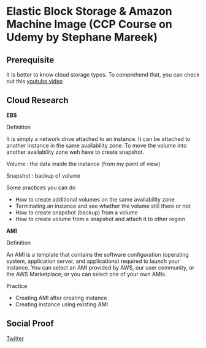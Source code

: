 # Elastic Block Storage & Amazon Machine Image (CCP Course on Udemy by Stephane Mareek) 

## Prerequisite

It is better to know cloud storage types. To comprehend that, you can check out this [youtube video](https://www.youtube.com/watch?v=3r9RGJ0_Bls)

## Cloud Research

**EBS**

Definition

It is simply a network drive attached to an instance. It can be attached to another instance in the same availability zone. To move the volume into another availability zone weh have to create snapshot. 

Volume  : the data inside the instance (from my point of view)

Snapshot : backup of volume

Some practices you can do

- How to create additional volumes on the same availability zone
- Terminating an instance and see whether the volume still there or not
- How to create snapshot (backup) from a volume
- How to create volume from a snapshot and attach it to other region


**AMI**

Definition

An AMI is a template that contains the software configuration (operating system, application server, and applications) required to launch your instance. You can select an AMI provided by AWS, our user community, or the AWS Marketplace; or you can select one of your own AMIs.

Practice

- Creating AMI after creating instance
- Creating instance using existing AMI


## Social Proof

[Twitter](https://twitter.com/JoeSeven08/status/1497277382168018944)

